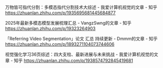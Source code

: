 


万物皆可指代分割：多模态指代分割技术大综述 - 我爱计算机视觉的文章 - 知乎
https://zhuanlan.zhihu.com/p/1935695681445684877

2025年最新多模态模型发展梳理汇总 - VangzSwng的文章 - 知乎
https://zhuanlan.zhihu.com/p/19323264903

「Referring Video Segmentation」论文 汇总 持续更新 - Dmmm的文章 - 知乎
https://zhuanlan.zhihu.com/p/1893271104073744606

视觉强化学习36页综述：四大支柱、最新进展与未来挑战 - 我爱计算机视觉的文章 - 知乎
https://zhuanlan.zhihu.com/p/1938574792845419681

